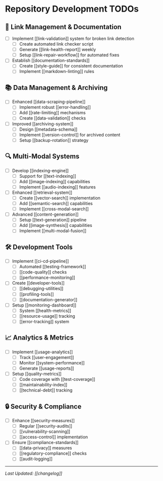 # Repository Development TODOs

## 🔗 Link Management & Documentation
- [ ] Implement [[link-validation]] system for broken link detection
  - [ ] Create automated link checker script
  - [ ] Generate [[link-health-report]] weekly
  - [ ] Setup [[link-repair-workflow]] for automated fixes
- [ ] Establish [[documentation-standards]]
  - [ ] Create [[style-guide]] for consistent documentation
  - [ ] Implement [[markdown-linting]] rules

## 📚 Data Management & Archiving
- [ ] Enhanced [[data-scraping-pipeline]]
  - [ ] Implement robust [[error-handling]]
  - [ ] Add [[rate-limiting]] mechanisms
  - [ ] Create [[data-validation]] checks
- [ ] Improved [[archiving-system]]
  - [ ] Design [[metadata-schema]]
  - [ ] Implement [[version-control]] for archived content
  - [ ] Setup [[backup-rotation]] strategy

## 🔍 Multi-Modal Systems
- [ ] Develop [[indexing-engine]]
  - [ ] Support for [[text-indexing]]
  - [ ] Add [[image-indexing]] capabilities
  - [ ] Implement [[audio-indexing]] features
- [ ] Enhanced [[retrieval-system]]
  - [ ] Create [[vector-search]] implementation
  - [ ] Add [[semantic-search]] capabilities
  - [ ] Implement [[cross-modal-search]]
- [ ] Advanced [[content-generation]]
  - [ ] Setup [[text-generation]] pipeline
  - [ ] Add [[image-synthesis]] capabilities
  - [ ] Implement [[multi-modal-fusion]]

## 🛠️ Development Tools
- [ ] Implement [[ci-cd-pipeline]]
  - [ ] Automated [[testing-framework]]
  - [ ] [[code-quality]] checks
  - [ ] [[performance-monitoring]]
- [ ] Create [[developer-tools]]
  - [ ] [[debugging-utilities]]
  - [ ] [[profiling-tools]]
  - [ ] [[documentation-generator]]
- [ ] Setup [[monitoring-dashboard]]
  - [ ] System [[health-metrics]]
  - [ ] [[resource-usage]] tracking
  - [ ] [[error-tracking]] system

## 📈 Analytics & Metrics
- [ ] Implement [[usage-analytics]]
  - [ ] Track [[user-engagement]]
  - [ ] Monitor [[system-performance]]
  - [ ] Generate [[usage-reports]]
- [ ] Setup [[quality-metrics]]
  - [ ] Code coverage with [[test-coverage]]
  - [ ] [[maintainability-index]]
  - [ ] [[technical-debt]] tracking

## 🔒 Security & Compliance
- [ ] Enhance [[security-measures]]
  - [ ] Regular [[security-audits]]
  - [ ] [[vulnerability-scanning]]
  - [ ] [[access-control]] implementation
- [ ] Ensure [[compliance-standards]]
  - [ ] [[data-privacy]] measures
  - [ ] [[regulatory-compliance]] checks
  - [ ] [[audit-logging]]

---
*Last Updated: [[changelog]]*

